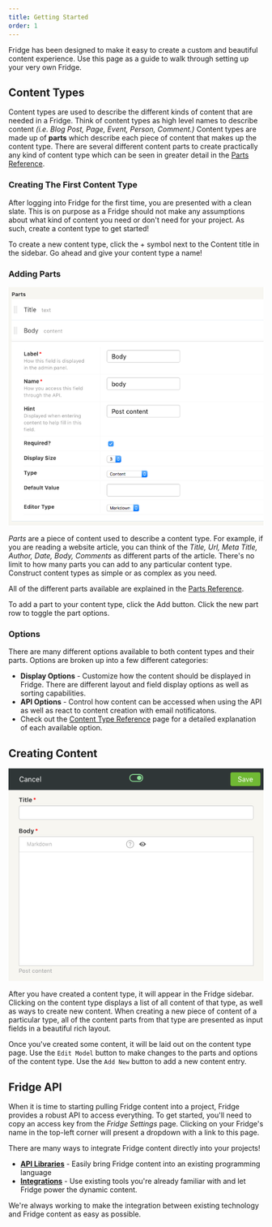 ```yaml
---
title: Getting Started
order: 1
---
```


Fridge has been designed to make it easy to create a custom and beautiful content experience. Use this page as a guide to walk through setting up your very own Fridge.

## Content Types

Content types are used to describe the different kinds of content that are needed in a Fridge. Think of content types as high level names to describe content *(i.e. Blog Post, Page, Event, Person, Comment.)* Content types are made up of __parts__ which describe each piece of content that makes up the content type. There are several different content parts to create practically any kind of content type which can be seen in greater detail in the [Parts Reference](/docs/introduction/parts/).

### Creating The First Content Type

After logging into Fridge for the first time, you are presented with a clean slate. This is on purpose as a Fridge should not make any assumptions about what kind of content you need or don't need for your project. As such, create a content type to get started!

To create a new content type, click the + symbol next to the Content title in the sidebar. Go ahead and give your content type a name!

### Adding Parts

![Adding Part](adding_parts.png)

_Parts_ are a piece of content used to describe a content type. For example, if you are reading a website article, you can think of the _Title, Url, Meta Title, Author, Date, Body, Comments_ as different parts of the article. There's no limit to how many parts you can add to any particular content type. Construct content types as simple or as complex as you need.

All of the different parts available are explained in the [Parts Reference](/docs/introduction/parts/).

To add a part to your content type, click the Add button. Click the new part row to toggle the part options.

### Options

There are many different options available to both content types and their parts. Options are broken up into a few different categories:

* __Display Options__ - Customize how the content should be displayed in Fridge. There are different layout and field display options as well as sorting capabilities.
* __API Options__ - Control how content can be accessed when using the API as well as react to content creation with email notificatons.
* Check out the [Content Type Reference](/docs/introduction/content-types/) page for a detailed explanation of each available option. 

## Creating Content

![Adding Content](adding_content.png)

After you have created a content type, it will appear in the Fridge sidebar. Clicking on the content type displays a list of all content of that type, as well as ways to create new content. When creating a new piece of content of a particular type, all of the content parts from that type are presented as input fields in a beautiful rich layout.

Once you've created some content, it will be laid out on the content type page. Use the `Edit Model` button to make changes to the parts and options of the content type. Use the `Add New` button to add a new content entry.

## Fridge API

When it is time to starting pulling Fridge content into a project, Fridge provides a robust API to access everything. To get started, you'll need to copy an access key from the *Fridge Settings* page. Clicking on your Fridge's name in the top-left corner will present a dropdown with a link to this page.

There are many ways to integrate Fridge content directly into your projects!

* __[API Libraries](/docs/development/libraries/)__ - Easily bring Fridge content into an existing programming language
* __[Integrations](/docs/development/integrations/)__ - Use existing tools you're already familiar with and let Fridge power the dynamic content.

We're always working to make the integration between existing technology and Fridge content as easy as possible.
